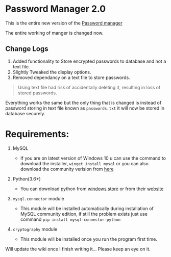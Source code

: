 # Password Manager 2.0

This is the entire new version of the [Password manager](https://github.com/anirudhp06/Password_Manager)

The entire working of manger is changed now.


## Change Logs
1. Added functionality to Store encrypted passwords to database and not a text file.
2. Slightly Tweaked the display options.
3. Removed dependancy on a text file to store passwords.
> Using text file had risk of accidentally deleting it, resulting in loss of stored passwords.

Everything works the same but the only thing that is changed is instead of password storing in text file known as `passwords.txt` it will now be stored in database securely.

# Requirements:
1. MySQL
    - If you are on latest version of Windows 10 u can use the command to download the installer,
     `winget install mysql` or you can also download the community verision from [here](https://dev.mysql.com/downloads/installer/)
    
2. Python(3.6+)
    - You can download python from [windows store](https://www.microsoft.com/en-in/p/python-39/9p7qfqmjrfp7) or from their [website](https://www.python.org/downloads/)


3. `mysql.connector` module
    - This module will be installed automatically during installation of MySQL community edition, if still the problem exists just use command `pip install mysql-connector-python`

4. `cryptography` module
    - This module will be installed once you run the program first time.

    

Will update the wiki once I finish writing it... Please keep an eye on it.
